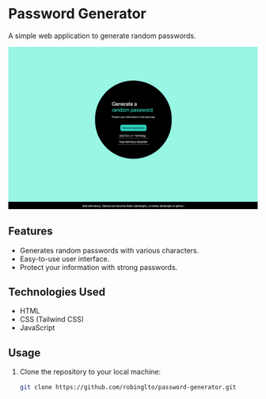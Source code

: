 # Password Generator

A simple web application to generate random passwords.

![Screenshot](./screen.png)

## Features

- Generates random passwords with various characters.
- Easy-to-use user interface.
- Protect your information with strong passwords.

## Technologies Used

- HTML
- CSS (Tailwind CSS)
- JavaScript

## Usage

1. Clone the repository to your local machine:

   ```bash
   git clone https://github.com/robinglto/password-generator.git
   ```
